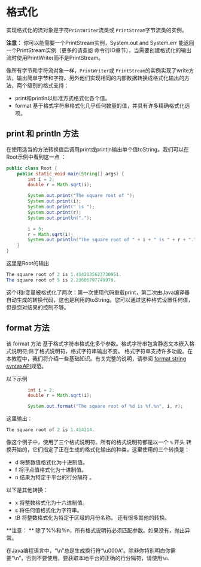 # 格式化

实现格式化的流对象是字符`PrintWriter`流类或 `PrintStream`字节流类的实例。

**注意：** 你可以能需要一个PrintStream实例，System.out and System.err 能返回一个PrintStream实例（更多的请查阅 命令行IO章节），当需要创建格式化的输出流时使用PrintWriter而不是PrintStream。

像所有字节和字符流对象一样，`PrintWriter`或 `PrintStream`的实例实现了write方法，输出简单字节和字符。另外他们实现相同的内部数据转换成格式化输出的方法，两个级别的格式支持：

* print和println以标准方式格式化各个值。
* format 基于格式字符串格式化几乎任何数量的值，并具有许多精确格式化选项。

## print 和 println 方法

在使用适当的方法转换值后调用print或println输出单个值toString。我们可以在Root示例中看到这一点 ：
```java
public class Root {
    public static void main(String[] args) {
        int i = 2;
        double r = Math.sqrt(i);

        System.out.print("The square root of ");
        System.out.print(i);
        System.out.print(" is ");
        System.out.print(r);
        System.out.println(".");

        i = 5;
        r = Math.sqrt(i);
        System.out.println("The square root of " + i + " is " + r + ".");
    }
}
```

这里是Root的输出
```java
The square root of 2 is 1.4142135623730951.
The square root of 5 is 2.23606797749979.
```

这个i和r变量被格式化了两次：第一次使用代码重载print，第二次由Java编译器自动生成的转换代码，这也是利用的toString。您可以通过这种格式设置任何值，但是您对结果的控制不够。

## format 方法

该 format 方法 基于格式字符串格式化多个参数。格式字符串包含静态文本嵌入格式说明符;除了格式说明符，格式字符串输出不变。
格式字符串支持许多功能。在本教程中，我们将介绍一些基础知识。有关完整的说明，请参阅 [format string syntaxAPI](https://docs.oracle.com/javase/8/docs/api/java/util/Formatter.html#syntax)规范。

以下示例

```java
        int i = 2;
        double r = Math.sqrt(i);

        System.out.format("The square root of %d is %f.%n", i, r);
```

这里输出：
```java
The square root of 2 is 1.414214.
```

像这个例子中，使用了三个格式说明符。所有的格式说明符都是以一个 `%` 开头 转换开始的，它们指定了正在生成的格式化输出的种类。这里使用的三个转换是：

* d 将整数值格式化为十进制值。
* f 将浮点值格式化为十进制值。
* n 结果为特定于平台的行分隔符 。

以下是其他转换：

* x 将整数格式化为十六进制值。
* s 将任何值格式化为字符串。
* tB 将整数格式化为特定于区域的月份名称。
还有很多其他的转换。

**注意： **
除了%%和%n，所有格式说明符必须匹配参数。如果没有，抛出异常。

在Java编程语言中，“\n”总是生成换行符“\u000A”。除非你特别明白你需要“\n”，否则不要使用，要获取本地平台的正确的行分隔符，请使用`%n`.
